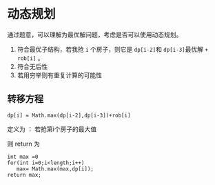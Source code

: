 # 动态规划

通过题意，可以理解为最优解问题，考虑是否可以使用动态规划。
1. 符合最优子结构，若我抢 ```i``` 个房子，则它是 ```dp[i-2]```和 
```dp[i-3]```最优解 ```+ rob[i]``` 。
2. 符合无后性
3. 若用穷举则有重复计算的可能性

## 转移方程

```
dp[i] = Math.max(dp[i-2],dp[i-3])+rob[i]
```

定义为 ： 若抢第i个房子的最大值

则 return 为

```
int max =0
for(int i=0;i<length;i++)
   max= Math.max(max,dp[i]);
return max;
```